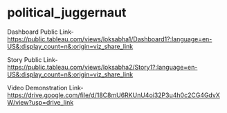 # political_juggernaut


Dashboard Public Link-https://public.tableau.com/views/loksabha1/Dashboard1?:language=en-US&:display_count=n&:origin=viz_share_link

Story Public Link-https://public.tableau.com/views/loksabha2/Story1?:language=en-US&:display_count=n&:origin=viz_share_link

Video Demonstration Link-https://drive.google.com/file/d/18C8mU6RKUnU4oi32P3u4h0c2CG4GdvXW/view?usp=drive_link
